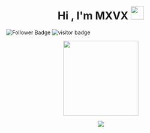 <h1 align="center">Hi , I'm MXVX <img src="https://media.giphy.com/media/hvRJCLFzcasrR4ia7z/giphy.gif" width="35"></h1>

![Follower Badge](https://img.shields.io/github/followers/MXVXID)
![visitor badge](https://visitor-badge.glitch.me/badge?page_id=MXVXID.visitor-badge)
<p align="center">
  <img height="200" height="auto" src="https://user-images.githubusercontent.com/29645826/200191913-b8034115-28b4-42a6-b8dc-3eaf6a0ad636.png">
<p align="center">
  <a href="https://github.com/DenverCoder1/readme-typing-svg"><img src="https://readme-typing-svg.herokuapp.com?font=Fira+Code&pause=1000&color=793771&width=435&lines=Welcome+To+Github+MXVX+Enjoy+visit+;Don't+forget+for+a+cofee"></a>
</p>

